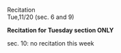 
<div class="recitation">
<div class="column_date">
<p markdown="block">
Recitation  <br>
Tue,11/20 (sec. 6 and 9)
</p>
</div>

<div class="column_recitation">
<p markdown="block">



__Recitation for Tuesday section ONLY__

sec. 10: no recitation this week

</p>
</div>

</div>
